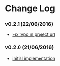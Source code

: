# Change Log

### v0.2.1 (22/06/2016)

- [Fix typo in project url](https://github.com/icyleaf/gitlab.cr/commit/fcd957e18e1ec03fb0c2fc1c422c56b3e826ff14)


### v0.2.0 (21/06/2016)

- [initial implementation](https://github.com/icyleaf/gitlab.cr/issues?q=milestone%3A0.2.0+is%3Aclosed)